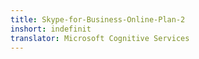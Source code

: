 ```yaml
---
title: Skype-for-Business-Online-Plan-2
inshort: indefinit
translator: Microsoft Cognitive Services
---
```




